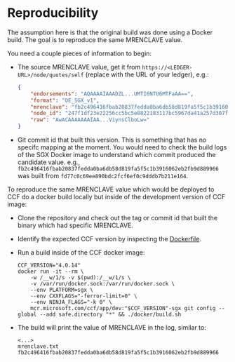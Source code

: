 # Reproducibility

The assumption here is that the original build was done using a Docker build. The
goal is to reproduce the same MRENCLAVE value. 

You need a couple pieces of information to begin:

- The source MRENCLAVE value, get it from `https://<LEDGER-URL>/node/quotes/self` (replace <LEDGER-URL> with the URL of your ledger), e.g.:

    ```json
    {
        "endorsements": "AQAAAAIAAADZL...UMTI6NTU6MTFaAA==",
        "format": "OE_SGX_v1",
        "mrenclave": "fb2c496416fbab20837fedda0ba6db58d819fa5f5c1b3916062eb2fb9d889966",
        "node_id": "247f1df23e22256cc5bc5e8822183117bc5967da41a257d307f9b1153a4f1853",
        "raw": "AwACAAAAAAAIAA...ViynsClboLw="
    }
    ```
- Git commit id that built this version. This is something that has no specifc mapping at the moment. You would need to check the build logs of the SGX Docker image to understand which commit produced the candidate value. e.g., `fb2c496416fbab20837fedda0ba6db58d819fa5f5c1b3916062eb2fb9d889966` was built from `fd77c0c69ee890bdc2fcf6ef0c9dddb7b211e164`.

To reproduce the same MRENCLAVE value which would be deployed to CCF 
do a docker build locally but inside of the development version of CCF image:

- Clone the repository and check out the tag or commit id that built the binary which had specific MRENCLAVE.
- Identify the expected CCF version by inspecting the [Dockerfile](docker/enclave.Dockerfile).
- Run a build inside of the CCF docker image:

    ```
    CCF_VERSION="4.0.14"
    docker run -it --rm \
        -w /__w/1/s -v $(pwd):/__w/1/s \
        -v /var/run/docker.sock:/var/run/docker.sock \
        --env PLATFORM=sgx \
        --env CXXFLAGS="-ferror-limit=0" \
        --env NINJA_FLAGS="-k 0" \
        mcr.microsoft.com/ccf/app/dev:"$CCF_VERSION"-sgx git config --global --add safe.directory "*" && ./docker/build.sh
    ```
- The build will print the value of MRENCLAVE in the log, similar to:

    ```
    <...>
    mrenclave.txt
    fb2c496416fbab20837fedda0ba6db58d819fa5f5c1b3916062eb2fb9d889966
    ```

